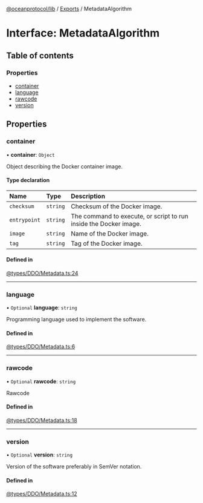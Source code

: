 [@oceanprotocol/lib](../README.md) / [Exports](../modules.md) / MetadataAlgorithm

# Interface: MetadataAlgorithm

## Table of contents

### Properties

- [container](MetadataAlgorithm.md#container)
- [language](MetadataAlgorithm.md#language)
- [rawcode](MetadataAlgorithm.md#rawcode)
- [version](MetadataAlgorithm.md#version)

## Properties

### container

• **container**: `Object`

Object describing the Docker container image.

#### Type declaration

| Name | Type | Description |
| :------ | :------ | :------ |
| `checksum` | `string` | Checksum of the Docker image. |
| `entrypoint` | `string` | The command to execute, or script to run inside the Docker image. |
| `image` | `string` | Name of the Docker image. |
| `tag` | `string` | Tag of the Docker image. |

#### Defined in

[@types/DDO/Metadata.ts:24](https://github.com/oceanprotocol/ocean.js/blob/c99bc5c6/src/@types/DDO/Metadata.ts#L24)

___

### language

• `Optional` **language**: `string`

Programming language used to implement the software.

#### Defined in

[@types/DDO/Metadata.ts:6](https://github.com/oceanprotocol/ocean.js/blob/c99bc5c6/src/@types/DDO/Metadata.ts#L6)

___

### rawcode

• `Optional` **rawcode**: `string`

Rawcode

#### Defined in

[@types/DDO/Metadata.ts:18](https://github.com/oceanprotocol/ocean.js/blob/c99bc5c6/src/@types/DDO/Metadata.ts#L18)

___

### version

• `Optional` **version**: `string`

Version of the software preferably in SemVer notation.

#### Defined in

[@types/DDO/Metadata.ts:12](https://github.com/oceanprotocol/ocean.js/blob/c99bc5c6/src/@types/DDO/Metadata.ts#L12)
